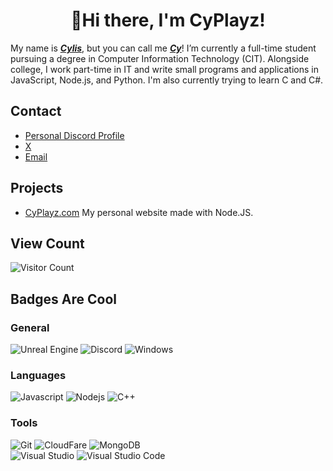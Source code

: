 <h1 align="center"> 👋Hi there, I'm CyPlayz!</a></h1>

My name is <b><i><u>Cylis</b></i></u>, but you can call me <b><i><u>Cy</b></i></u>! I’m currently a full-time student pursuing a degree in Computer Information Technology (CIT). Alongside college, I work part-time in IT and write small programs and applications in JavaScript, Node.js, and Python. I'm also currently trying to learn C and C#.
## Contact


- [Personal Discord Profile](https://discord.com/users/431607795343818752)
- [X](https://x.com/CyPlayzz)
- [Email](mailto:business@cyplayz.com)

## Projects
- [CyPlayz.com](https://cyplayz.com) My personal website made with Node.JS.

## View Count
 ![Visitor Count](https://profile-counter.glitch.me/CyPlayz/count.svg)
## Badges Are Cool

### General
![Unreal Engine](https://img.shields.io/badge/unrealengine-%23313131.svg?style=for-the-badge&logo=unreal-engine&logoColor=white)
![Discord](https://img.shields.io/badge/Discord-5865F2.svg?style=for-the-badge&logo=Discord&logoColor=white)
![Windows](https://img.shields.io/badge/Windows-0078D4.svg?style=for-the-badge&logo=Windows&logoColor=white)

### Languages
![Javascript](https://img.shields.io/badge/JavaScript-F7DF1E.svg?style=for-the-badge&logo=JavaScript&logoColor=black)
![Nodejs](https://img.shields.io/badge/Node.js-5FA04E.svg?style=for-the-badge&logo=nodedotjs&logoColor=white)
![C++](https://img.shields.io/badge/c++-%2300599C.svg?style=for-the-badge&logo=c%2B%2B&logoColor=white)
<!-- ![C++](https://img.shields.io/badge/C++-00599C.svg?style=for-the-badge&logo=C++&logoColor=white) -->

### Tools
![Git](https://img.shields.io/badge/Git-F05032.svg?style=for-the-badge&logo=Git&logoColor=white)
![CloudFare](https://img.shields.io/badge/Cloudflare-F38020.svg?style=for-the-badge&logo=Cloudflare&logoColor=white)
![MongoDB](https://img.shields.io/badge/MongoDB-47A248.svg?style=for-the-badge&logo=MongoDB&logoColor=white)
<br>
![Visual Studio](https://img.shields.io/badge/Visual%20Studio-5C2D91.svg?style=for-the-badge&logo=Visual-Studio&logoColor=white)
![Visual Studio Code](https://img.shields.io/badge/Visual%20Studio%20Code-007ACC.svg?style=for-the-badge&logo=Visual-Studio-Code&logoColor=white)
